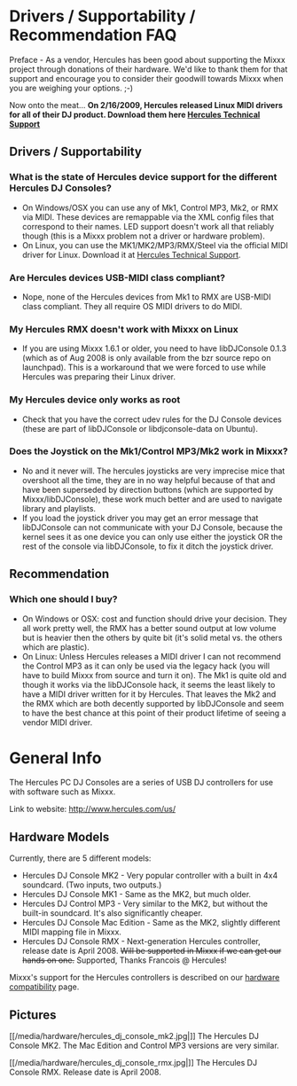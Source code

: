 # Drivers / Supportability / Recommendation FAQ

Preface - As a vendor, Hercules has been good about supporting the Mixxx
project through donations of their hardware. We'd like to thank them for
that support and encourage you to consider their goodwill towards Mixxx
when you are weighing your options. ;-)

Now onto the meat... **On 2/16/2009, Hercules released Linux MIDI
drivers for all of their DJ product. Download them here [Hercules
Technical Support](http://ts.hercules.com)**

## Drivers / Supportability

### What is the state of Hercules device support for the different Hercules DJ Consoles?

  - On Windows/OSX you can use any of Mk1, Control MP3, Mk2, or RMX via
    MIDI. These devices are remappable via the XML config files that
    correspond to their names. LED support doesn't work all that
    reliably though (this is a Mixxx problem not a driver or hardware
    problem).
  - On Linux, you can use the MK1/MK2/MP3/RMX/Steel via the official
    MIDI driver for Linux. Download it at [Hercules Technical
    Support](http://ts.hercules.com).

### Are Hercules devices USB-MIDI class compliant?

  - Nope, none of the Hercules devices from Mk1 to RMX are USB-MIDI
    class compliant. They all require OS MIDI drivers to do MIDI.

### My Hercules RMX doesn't work with Mixxx on Linux

  - If you are using Mixxx 1.6.1 or older, you need to have libDJConsole
    0.1.3 (which as of Aug 2008 is only available from the bzr source
    repo on launchpad). This is a workaround that we were forced to use
    while Hercules was preparing their Linux driver. 

### My Hercules device only works as root

  - Check that you have the correct udev rules for the DJ Console
    devices (these are part of libDJConsole or libdjconsole-data on
    Ubuntu).

### Does the Joystick on the Mk1/Control MP3/Mk2 work in Mixxx?

  - No and it never will. The hercules joysticks are very imprecise mice
    that overshoot all the time, they are in no way helpful because of
    that and have been superseded by direction buttons (which are
    supported by Mixxx/libDJConsole), these work much better and are
    used to navigate library and playlists.
  - If you load the joystick driver you may get an error message that
    libDJConsole can not communicate with your DJ Console, because the
    kernel sees it as one device you can only use either the joystick OR
    the rest of the console via libDJConsole, to fix it ditch the
    joystick driver.

## Recommendation

### Which one should I buy?

  - On Windows or OSX: cost and function should drive your decision.
    They all work pretty well, the RMX has a better sound output at low
    volume but is heavier then the others by quite bit (it's solid metal
    vs. the others which are plastic).
  - On Linux: Unless Hercules releases a MIDI driver I can not recommend
    the Control MP3 as it can only be used via the legacy hack (you will
    have to build Mixxx from source and turn it on). The Mk1 is quite
    old and though it works via the libDJConsole hack, it seems the
    least likely to have a MIDI driver written for it by Hercules. That
    leaves the Mk2 and the RMX which are both decently supported by
    libDJConsole and seem to have the best chance at this point of their
    product lifetime of seeing a vendor MIDI driver.

# General Info

The Hercules PC DJ Consoles are a series of USB DJ controllers for use
with software such as Mixxx.

Link to website: <http://www.hercules.com/us/>

## Hardware Models

Currently, there are 5 different models:

  - Hercules DJ Console MK2 - Very popular controller with a built in
    4x4 soundcard. (Two inputs, two outputs.) 
  - Hercules DJ Console MK1 - Same as the MK2, but much older.
  - Hercules DJ Control MP3 - Very similar to the MK2, but without the
    built-in soundcard. It's also significantly cheaper.
  - Hercules DJ Console Mac Edition - Same as the MK2, slightly
    different MIDI mapping file in Mixxx.
  - Hercules DJ Console RMX - Next-generation Hercules controller,
    release date is April 2008. ~~Will be supported in Mixxx if we can
    get our hands on one.~~ Supported, Thanks Francois @ Hercules\!

Mixxx's support for the Hercules controllers is described on our
[hardware compatibility](hardware_compatibility) page.

## Pictures

[[/media/hardware/hercules_dj_console_mk2.jpg|]] The Hercules DJ Console MK2.
The Mac Edition and Control MP3 versions are very similar.

[[/media/hardware/hercules_dj_console_rmx.jpg|]] The Hercules DJ Console RMX.
Release date is April 2008.

